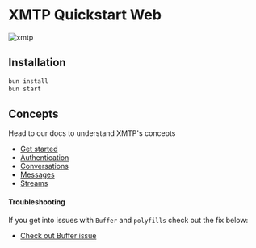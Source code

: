 # XMTP Quickstart Web

![xmtp](https://github.com/xmtp/xmtp-quickstart-reactjs/assets/1447073/3f2979ec-4d13-4c3d-bf20-deab3b2ffaa1)

## Installation

```bash
bun install
bun start
```

## Concepts

Head to our docs to understand XMTP's concepts

- [Get started](https://xmtp.org/docs/build/get-started/overview?sdk=js)
- [Authentication](https://xmtp.org/docs/build/authentication?sdk=js)
- [Conversations](https://xmtp.org/docs/build/conversations?sdk=js)
- [Messages](https://xmtp.org/docs/build/messages/?sdk=js)
- [Streams](https://xmtp.org/docs/build/streams/?sdk=js)

#### Troubleshooting

If you get into issues with `Buffer` and `polyfills` check out the fix below:

- [Check out Buffer issue](https://github.com/xmtp/xmtp-js/issues/487)
